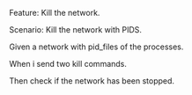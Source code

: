 Feature: Kill the network.

Scenario: Kill the network with PIDS.

Given a network with pid_files of the processes.

When i send two kill commands. 

Then check if the network has been stopped.

